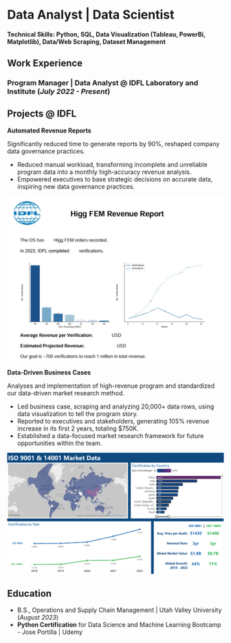 # Data Analyst | Data Scientist

#### Technical Skills: Python, SQL, Data Visualization (Tableau, PowerBi, Matplotlib), Data/Web Scraping, Dataset Management

## Work Experience
### Program Manager | Data Analyst @ IDFL Laboratory and Institute (_July 2022 - Present_)

## Projects @ IDFL

**Automated Revenue Reports**

Significantly reduced time to generate reports by 90%, reshaped company data governance practices.
- Reduced manual workload, transforming incomplete and unreliable program data into a monthly high-accuracy revenue analysis.
- Empowered executives to base strategic decisions on accurate data, inspiring new data governance practices.

![Example Revenue Report](/assets/revenue_report_ss.jpg)

**Data-Driven Business Cases**

Analyses and implementation of high-revenue program and standardized our data-driven market research method.
- Led business case, scraping and analyzing 20,000+ data rows, using data visualization to tell the program story.
- Reported to executives and stakeholders, generating 105% revenue increase in its first 2 years, totaling $750K.
- Established a data-focused market research framework for future opportunities within the team.

![Example Business Case](/assets/ISO_17021_filter_review.png)

## Education
- B.S., Operations and Supply Chain Management | Utah Valley University (_August 2023_)
- **Python Certification** for Data Science and Machine Learning Bootcamp - Jose Portilla | Udemy
